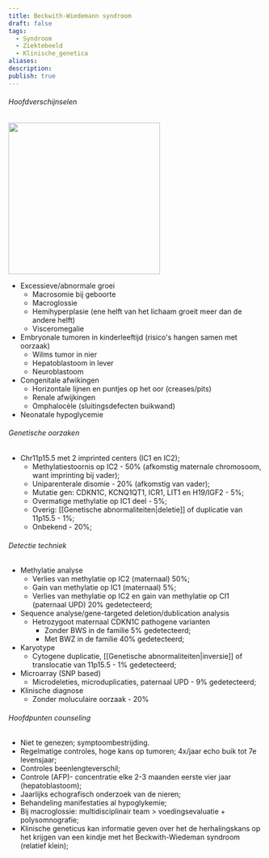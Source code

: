```yaml
---
title: Beckwith-Wiedemann syndroom
draft: false
tags:
  - Syndroom
  - Ziektebeeld
  - Klinische_genetica
aliases: 
description: 
publish: true
---
```


###### Hoofdverschijnselen
<img width="300px" src="https://i.imgur.com/vtI1nuj.png"></img>

- Excessieve/abnormale groei
	- Macrosomie bij geboorte
	- Macroglossie 
	- Hemihyperplasie (ene helft van het lichaam groeit meer dan de andere helft)
	- Visceromegalie
- Embryonale tumoren in kinderleeftijd (risico's hangen samen met oorzaak)
	- Wilms tumor in nier
	- Hepatoblastoom in lever
	- Neuroblastoom
- Congenitale afwikingen
	- Horizontale lijnen en puntjes op het oor (creases/pits)
	- Renale afwijkingen
	- Omphalocèle (sluitingsdefecten buikwand)
- Neonatale hypoglycemie
###### Genetische oorzaken
- Chr11p15.5 met 2 imprinted centers (IC1 en IC2);
	- Methylatiestoornis op IC2 - 50% (afkomstig maternale chromosoom, want imprinting bij vader);
	- Uniparenterale disomie - 20% (afkomstig van vader);
	- Mutatie gen: CDKN1C, KCNQ1QT1, ICR1, LIT1 en H19/IGF2 - 5%;
	- Overmatige methylatie op IC1 deel - 5%;
	- Overig: [[Genetische abnormaliteiten|deletie]] of duplicatie van 11p15.5 - 1%;
	- Onbekend - 20%;
###### Detectie techniek
- Methylatie analyse
	- Verlies van methylatie op IC2 (maternaal) 50%;
	- Gain van methylatie op IC1 (maternaal) 5%;
	- Verlies van methylatie op IC2 en gain van methylatie op CI1 (paternaal UPD) 20% gedetecteerd;
- Sequence analyse/gene-targeted deletion/dublication analysis
	- Hetrozygoot maternaal CDKN1C pathogene varianten
		- Zonder BWS in de familie 5% gedetecteerd;
		- Met BWZ in de familie 40% gedetecteerd;
- Karyotype 
	- Cytogene duplicatie, [[Genetische abnormaliteiten|inversie]] of translocatie van 11p15.5 - 1% gedetecteerd; 
- Microarray (SNP based)
	- Microdeleties, microduplicaties, paternaal UPD - 9% gedetecteerd;
- Klinische diagnose
	- Zonder moluculaire oorzaak - 20%
###### Hoofdpunten counseling
- Niet te genezen; symptoombestrijding.
- Regelmatige controles, hoge kans op tumoren; 4x/jaar echo buik tot 7e levensjaar;
- Controles beenlengteverschil;
- Controle (AFP)- concentratie elke 2-3 maanden eerste vier jaar (hepatoblastoom);
- Jaarlijks echografisch onderzoek van de nieren;
- Behandeling manifestaties al hypoglykemie;
- Bij macroglossie: multidisciplinair team > voedingsevaluatie + polysomnografie;
- Klinische geneticus kan informatie geven over het de herhalingskans op het krijgen van een kindje met het Beckwith-Wiedeman syndroom (relatief klein);